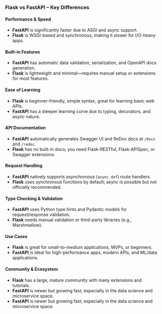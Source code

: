 ### Flask vs FastAPI – Key Differences

#### Performance & Speed
* **FastAPI** is significantly faster due to ASGI and async support.
* **Flask** is WSGI-based and synchronous, making it slower for I/O-heavy apps.

#### Built-in Features
* **FastAPI** has automatic data validation, serialization, and OpenAPI docs generation.
* **Flask** is lightweight and minimal—requires manual setup or extensions for most features.

#### Ease of Learning
* **Flask** is beginner-friendly, simple syntax, great for learning basic web APIs.
* **FastAPI** has a steeper learning curve due to typing, decorators, and async nature.

#### API Documentation
* **FastAPI** automatically generates Swagger UI and ReDoc docs at `/docs` and `/redoc`.
* **Flask** has no built-in docs; you need Flask-RESTful, Flask-APISpec, or Swagger extensions.

#### Request Handling
* **FastAPI** natively supports asynchronous (`async def`) route handlers.
* **Flask** uses synchronous functions by default; async is possible but not officially recommended.

#### Type Checking & Validation
* **FastAPI** uses Python type hints and Pydantic models for request/response validation.
* **Flask** needs manual validation or third-party libraries (e.g., Marshmallow).

#### Use Cases
* **Flask** is great for small-to-medium applications, MVPs, or beginners.
* **FastAPI** is ideal for high-performance apps, modern APIs, and ML/data applications.

#### Community & Ecosystem
* **Flask** has a large, mature community with many extensions and tutorials.
* **FastAPI** is newer but growing fast, especially in the data science and microservice space.
* **FastAPI** is newer but growing fast, especially in the data science and microservice space.
